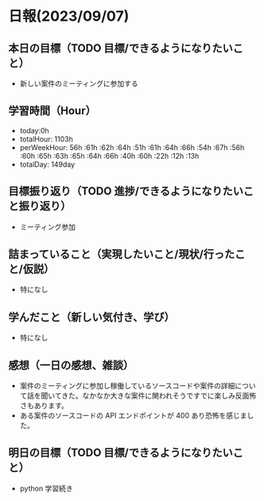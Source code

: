 # 日報(2023/09/07)

## 本日の目標（TODO 目標/できるようになりたいこと）

- 新しい案件のミーティングに参加する

## 学習時間（Hour）

- today:0h
- totalHour: 1103h
- perWeekHour: 56h :61h :62h :64h :51h :61h :64h :66h :54h :67h :56h :60h :65h :63h :65h :64h :66h :40h :60h :22h :12h :13h
- totalDay: 149day

## 目標振り返り（TODO 進捗/できるようになりたいこと振り返り）

- ミーティング参加

## 詰まっていること（実現したいこと/現状/行ったこと/仮説）

- 特になし

## 学んだこと（新しい気付き、学び）

- 特になし

## 感想（一日の感想、雑談）

- 案件のミーティングに参加し稼働しているソースコードや案件の詳細について話を聞いてきた。なかなか大きな案件に関われそうですでに楽しみ反面怖さもあります。
- ある案件のソースコードの API エンドポイントが 400 あり恐怖を感じました。

## 明日の目標（TODO 目標/できるようになりたいこと）

- python 学習続き
